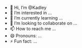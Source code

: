 - 👋 Hi, I’m @Kadley
- 👀 I’m interested in ...
- 🌱 I’m currently learning ...
- 💞️ I’m looking to collaborate on ...
- 📫 How to reach me ...
- 😄 Pronouns: ...
- ⚡ Fun fact: ...

<!---
Kadley/Kadley is a ✨ special ✨ repository because its `README.md` (this file) appears on your GitHub profile.
You can click the Preview link to take a look at your changes.
--->
